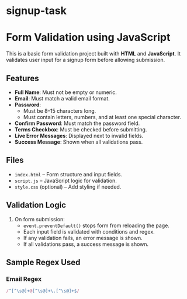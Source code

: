 # signup-task
# Form Validation using JavaScript

This is a basic form validation project built with **HTML** and **JavaScript**. It validates user input for a signup form before allowing submission.

##  Features

- **Full Name**: Must not be empty or numeric.
- **Email**: Must match a valid email format.
- **Password**:
  - Must be 8–15 characters long.
  - Must contain letters, numbers, and at least one special character.
- **Confirm Password**: Must match the password field.
- **Terms Checkbox**: Must be checked before submitting.
- **Live Error Messages**: Displayed next to invalid fields.
- **Success Message**: Shown when all validations pass.

## Files

- `index.html` – Form structure and input fields.
- `script.js` – JavaScript logic for validation.
- `style.css` (optional) – Add styling if needed.

##  Validation Logic

1. On form submission:
   - `event.preventDefault()` stops form from reloading the page.
   - Each input field is validated with conditions and regex.
   - If any validation fails, an error message is shown.
   - If all validations pass, a success message is shown.

##  Sample Regex Used

### Email Regex
```js
/^[^\s@]+@[^\s@]+\.[^\s@]+$/
